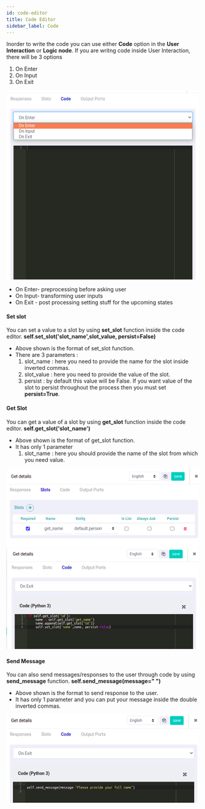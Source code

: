 ```yaml
---
id: code-editor
title: Code Editor
sidebar_label: Code
---
```


Inorder to write the code you can use either **Code** option in the **User Interaction** or **Logic node**.
If you are writng code inside User Interaction, there will be 3 options
1. On Enter
2. On Input
3. On Exit

![](assets\options.png)

- On Enter- preprocessing before asking user
- On Input- transforming user inputs
- On Exit - post processing setting stuff for the upcoming states


#### Set slot

You can set a value to a slot by using **set_slot** function inside the code editor.
	**self.set_slot('slot_name',slot_value, persist=False)**

- Above shown is the format of set_slot function.
- There are 3 parameters :
	1. slot_name : here you need to provide the name for the slot inside inverted commas.
	2. slot_value : here you need to provide the value of the slot.
	3. persist : by default this value will be False. If you want value of the slot to persist throughout the 
			   	 process then you must set **persist=True**.


#### Get Slot

You can get a value of a slot by using **get_slot** function inside the code editor.
	**self.get_slot('slot_name')**

- Above shown is the format of get_slot function.
- It has only 1 parameter
	1. slot_name : here you should provide the name of the slot from which you need value.

![](assets\set_slot.png)
![](assets\get_slot.png)

#### Send Message 

You can also send messages/responses to the user through code by using **send_message** function.
	**self.send_message(message=" ")**
- Above shown is the format to send response to the user.
- It has only 1 parameter and you can put your message inside the double inverted commas.

![](assets\send_msg.png)